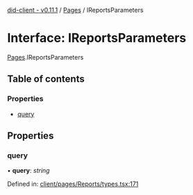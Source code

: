 [did-client - v0.11.1](../README.md) / [Pages](../modules/pages.md) / IReportsParameters

# Interface: IReportsParameters

[Pages](../modules/pages.md).IReportsParameters

## Table of contents

### Properties

- [query](pages.ireportsparameters.md#query)

## Properties

### query

• **query**: *string*

Defined in: [client/pages/Reports/types.tsx:171](https://github.com/Puzzlepart/did/blob/dev/client/pages/Reports/types.tsx#L171)
